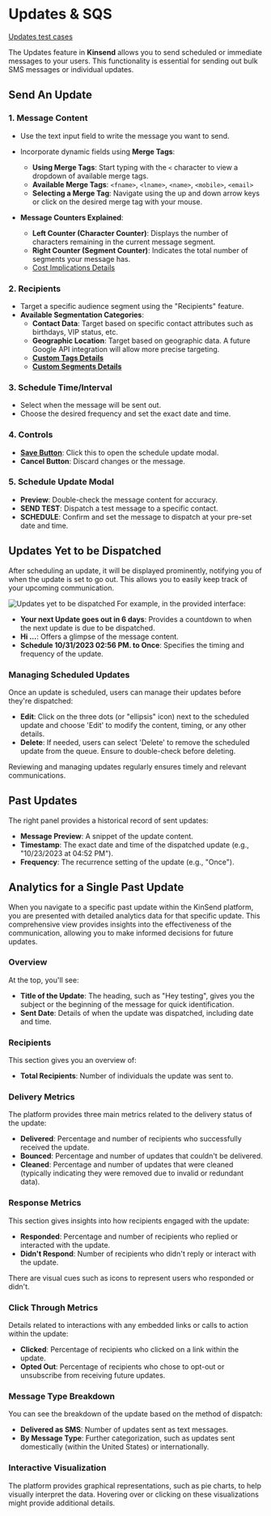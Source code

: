 # Updates & SQS

[Updates test cases](https://github.com/kinsend/kinsend-be/issues/186)

The Updates feature in **Kinsend** allows you to send scheduled or immediate messages to your users. This functionality is essential for sending out bulk SMS messages or individual updates.

## Send An Update

### 1. Message Content
- Use the text input field to write the message you want to send.
- Incorporate dynamic fields using **Merge Tags**:
  - **Using Merge Tags**: Start typing with the `<` character to view a dropdown of available merge tags.
  - **Available Merge Tags**: `<fname>`, `<lname>`, `<name>`, `<mobile>`, `<email>`
  - **Selecting a Merge Tag**: Navigate using the up and down arrow keys or click on the desired merge tag with your mouse.

- **Message Counters Explained**:
  - **Left Counter (Character Counter)**: Displays the number of characters remaining in the current message segment.
  - **Right Counter (Segment Counter)**: Indicates the total number of segments your message has.
  - [Cost Implications Details](/architecture/functionality/payments.html)

### 2. Recipients
- Target a specific audience segment using the "Recipients" feature.
- **Available Segmentation Categories**:
  - **Contact Data**: Target based on specific contact attributes such as birthdays, VIP status, etc.
  - **Geographic Location**: Target based on geographic data. A future Google API integration will allow more precise targeting.
  - [**Custom Tags Details**](/developers/architecture/functionality/settings/tags-and-segments.html)
  - [**Custom Segments Details**](/developers/architecture/functionality/settings/tags-and-segments.html)

### 3. Schedule Time/Interval
- Select when the message will be sent out.
- Choose the desired frequency and set the exact date and time.

### 4. Controls
- [**Save Button**](#5-schedule-update-modal): Click this to open the schedule update modal.
- **Cancel Button**: Discard changes or the message.

### 5. Schedule Update Modal
- **Preview**: Double-check the message content for accuracy.
- **SEND TEST**: Dispatch a test message to a specific contact.
- **SCHEDULE**: Confirm and set the message to dispatch at your pre-set date and time.

## Updates Yet to be Dispatched

After scheduling an update, it will be displayed prominently, notifying you of when the update is set to go out. This allows you to easily keep track of your upcoming communication.

![Updates yet to be dispatched](/assets/images/scheduled-update.png)
For example, in the provided interface:

- **Your next Update goes out in 6 days**: Provides a countdown to when the next update is due to be dispatched.
- **Hi <fname>...**: Offers a glimpse of the message content.
- **Schedule 10/31/2023 02:56 PM. to Once**: Specifies the timing and frequency of the update.

### Managing Scheduled Updates

Once an update is scheduled, users can manage their updates before they're dispatched:

- **Edit**: Click on the three dots (or "ellipsis" icon) next to the scheduled update and choose 'Edit' to modify the content, timing, or any other details. 
- **Delete**: If needed, users can select 'Delete' to remove the scheduled update from the queue. Ensure to double-check before deleting.

Reviewing and managing updates regularly ensures timely and relevant communications.

## Past Updates

The right panel provides a historical record of sent updates:

- **Message Preview**: A snippet of the update content.
- **Timestamp**: The exact date and time of the dispatched update (e.g., "10/23/2023 at 04:52 PM").
- **Frequency**: The recurrence setting of the update (e.g., "Once").

## Analytics for a Single Past Update

When you navigate to a specific past update within the KinSend platform, you are presented with detailed analytics data for that specific update. This comprehensive view provides insights into the effectiveness of the communication, allowing you to make informed decisions for future updates.

### Overview
At the top, you'll see:
- **Title of the Update**: The heading, such as "Hey <fname> testing", gives you the subject or the beginning of the message for quick identification.
- **Sent Date**: Details of when the update was dispatched, including date and time.

### Recipients
This section gives you an overview of:
- **Total Recipients**: Number of individuals the update was sent to.

### Delivery Metrics
The platform provides three main metrics related to the delivery status of the update:
- **Delivered**: Percentage and number of recipients who successfully received the update.
- **Bounced**: Percentage and number of updates that couldn't be delivered.
- **Cleaned**: Percentage and number of updates that were cleaned (typically indicating they were removed due to invalid or redundant data).

### Response Metrics
This section gives insights into how recipients engaged with the update:
- **Responded**: Percentage and number of recipients who replied or interacted with the update.
- **Didn't Respond**: Number of recipients who didn't reply or interact with the update.

There are visual cues such as icons to represent users who responded or didn't.

### Click Through Metrics
Details related to interactions with any embedded links or calls to action within the update:
- **Clicked**: Percentage of recipients who clicked on a link within the update.
- **Opted Out**: Percentage of recipients who chose to opt-out or unsubscribe from receiving future updates.

### Message Type Breakdown
You can see the breakdown of the update based on the method of dispatch:
- **Delivered as SMS**: Number of updates sent as text messages.
- **By Message Type**: Further categorization, such as updates sent domestically (within the United States) or internationally.

### Interactive Visualization
The platform provides graphical representations, such as pie charts, to help visually interpret the data. Hovering over or clicking on these visualizations might provide additional details.